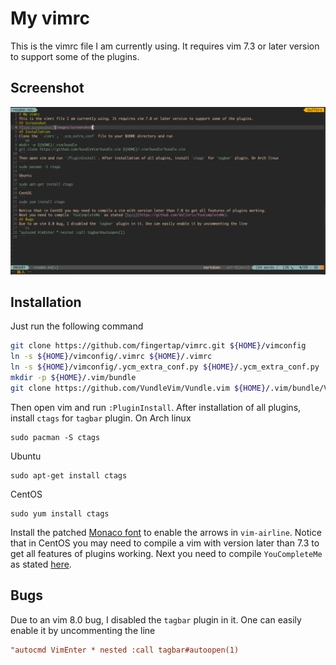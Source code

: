 # My vimrc
This is the vimrc file I am currently using. It requires vim 7.3 or later version to support some of the plugins.
## Screenshot
![vim screenshot](images/screenshot.png)
## Installation
Just run the following command
```sh
git clone https://github.com/fingertap/vimrc.git ${HOME}/vimconfig
ln -s ${HOME}/vimconfig/.vimrc ${HOME}/.vimrc
ln -s ${HOME}/vimconfig/.ycm_extra_conf.py ${HOME}/.ycm_extra_conf.py
mkdir -p ${HOME}/.vim/bundle
git clone https://github.com/VundleVim/Vundle.vim ${HOME}/.vim/bundle/Vundle.vim
```
Then open vim and run `:PluginInstall`. After installation of all plugins, install `ctags` for `tagbar` plugin. On Arch linux
```
sudo pacman -S ctags
```
Ubuntu
```
sudo apt-get install ctags
```
CentOS
```
sudo yum install ctags
```
Install the patched [Monaco font](https://gist.github.com/baopham/1838072) to enable the arrows in `vim-airline`.
Notice that in CentOS you may need to compile a vim with version later than 7.3 to get all features of plugins working.
Next you need to compile `YouCompleteMe` as stated [here](https://github.com/Valloric/YouCompleteMe).
## Bugs
Due to an vim 8.0 bug, I disabled the `tagbar` plugin in it. One can easily enable it by uncommenting the line
```rc
"autocmd VimEnter * nested :call tagbar#autoopen(1)
```
